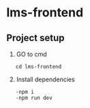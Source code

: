 # lms-frontend

## Project setup

1. GO to cmd 
```
   cd lms-frontend
```

2. Install dependencies
```
   -npm i
   -npm run dev

```
